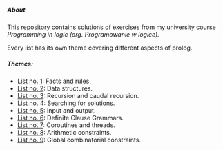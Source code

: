 ##### About
This repository contains solutions of exercises from my university course *Programming in logic (org. Programowanie w logice).*

Every list has its own theme covering different aspects of prolog.

##### Themes:
- [List no. 1](https://github.com/ajzia/prolog/blob/master/lista1/pl_lista1.pdf): Facts and rules.
- [List no. 2](https://github.com/ajzia/prolog/blob/master/lista2/pl_lista2.pdf): Data structures.
- [List no. 3](https://github.com/ajzia/prolog/blob/master/lista3/pl_lista3.pdf): Recursion and caudal recursion.
- [List no. 4](https://github.com/ajzia/prolog/blob/master/lista4/pl_lista4.pdf): Searching for solutions.
- [List no. 5](https://github.com/ajzia/prolog/blob/master/lista5/pl_lista5.pdf): Input and output.
- [List no. 6](https://github.com/ajzia/prolog/blob/master/lista6/pl_lista6.pdf): Definite Clause Grammars.
- [List no. 7](https://github.com/ajzia/prolog/blob/master/lista7/pl_lista7.pdf): Coroutines and threads.
- [List no. 8](https://github.com/ajzia/prolog/blob/master/lista8/pl_lista8.pdf): Arithmetic constraints.
- [List no. 9](https://github.com/ajzia/prolog/blob/master/lista9/pl_lista9.pdf): Global combinatorial constraints.
